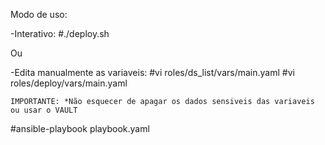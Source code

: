 Modo de uso:

-Interativo:
#./deploy.sh <env>

  Ou
  
  -Edita manualmente as variaveis:
   #vi roles/ds_list/vars/main.yaml
   #vi roles/deploy/vars/main.yaml
  
    IMPORTANTE: *Não esquecer de apagar os dados sensiveis das variaveis ou usar o VAULT
    
 #ansible-playbook playbook.yaml
